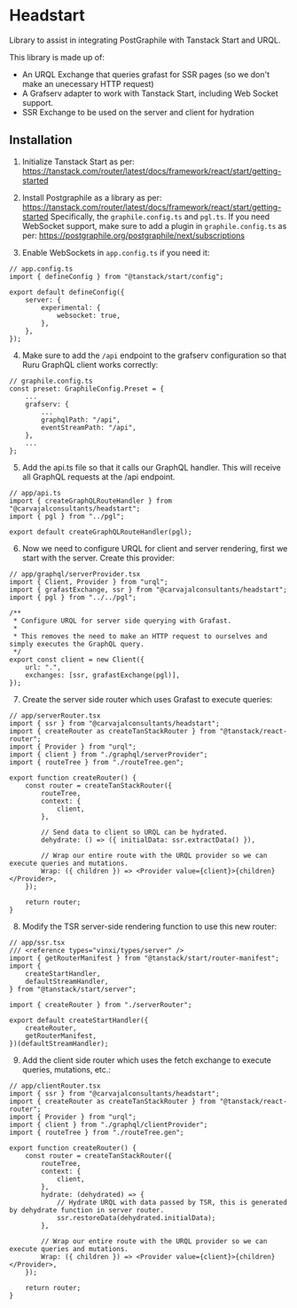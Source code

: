 # Headstart

Library to assist in integrating PostGraphile with Tanstack Start and URQL.

This library is made up of:

- An URQL Exchange that queries grafast for SSR pages (so we don't make an unecessary HTTP request)
- A Grafserv adapter to work with Tanstack Start, including Web Socket support.
- SSR Exchange to be used on the server and client for hydration

## Installation

1. Initialize Tanstack Start as per: https://tanstack.com/router/latest/docs/framework/react/start/getting-started

2. Install Postgraphile as a library as per: https://tanstack.com/router/latest/docs/framework/react/start/getting-started
   Specifically, the `graphile.config.ts` and `pgl.ts`. If you need WebSocket support, make sure to add a plugin in `graphile.config.ts` as per: https://postgraphile.org/postgraphile/next/subscriptions

3. Enable WebSockets in `app.config.ts` if you need it:

```
// app.config.ts
import { defineConfig } from "@tanstack/start/config";

export default defineConfig({
	server: {
		experimental: {
			websocket: true,
		},
	},
});
```

4. Make sure to add the `/api` endpoint to the grafserv configuration so that Ruru GraphQL client works correctly:

```
// graphile.config.ts
const preset: GraphileConfig.Preset = {
    ...
	grafserv: {
        ...
		graphqlPath: "/api",
		eventStreamPath: "/api",
	},
    ...
};
```

5. Add the api.ts file so that it calls our GraphQL handler. This will receive all GraphQL requests at the /api endpoint.

```
// app/api.ts
import { createGraphQLRouteHandler } from "@carvajalconsultants/headstart";
import { pgl } from "../pgl";

export default createGraphQLRouteHandler(pgl);
```

6. Now we need to configure URQL for client and server rendering, first we start with the server. Create this provider:

```
// app/graphql/serverProvider.tsx
import { Client, Provider } from "urql";
import { grafastExchange, ssr } from "@carvajalconsultants/headstart";
import { pgl } from "../../pgl";

/**
 * Configure URQL for server side querying with Grafast.
 *
 * This removes the need to make an HTTP request to ourselves and simply executes the GraphQL query.
 */
export const client = new Client({
	url: ".",
	exchanges: [ssr, grafastExchange(pgl)],
});
```

7. Create the server side router which uses Grafast to execute queries:

```
// app/serverRouter.tsx
import { ssr } from "@carvajalconsultants/headstart";
import { createRouter as createTanStackRouter } from "@tanstack/react-router";
import { Provider } from "urql";
import { client } from "./graphql/serverProvider";
import { routeTree } from "./routeTree.gen";

export function createRouter() {
	const router = createTanStackRouter({
		routeTree,
		context: {
			client,
		},

		// Send data to client so URQL can be hydrated.
		dehydrate: () => ({ initialData: ssr.extractData() }),

        // Wrap our entire route with the URQL provider so we can execute queries and mutations.
		Wrap: ({ children }) => <Provider value={client}>{children}</Provider>,
	});

	return router;
}
```

8. Modify the TSR server-side rendering function to use this new router:

```
// app/ssr.tsx
/// <reference types="vinxi/types/server" />
import { getRouterManifest } from "@tanstack/start/router-manifest";
import {
	createStartHandler,
	defaultStreamHandler,
} from "@tanstack/start/server";

import { createRouter } from "./serverRouter";

export default createStartHandler({
	createRouter,
	getRouterManifest,
})(defaultStreamHandler);
```

9. Add the client side router which uses the fetch exchange to execute queries, mutations, etc.:

```
// app/clientRouter.tsx
import { ssr } from "@carvajalconsultants/headstart";
import { createRouter as createTanStackRouter } from "@tanstack/react-router";
import { Provider } from "urql";
import { client } from "./graphql/clientProvider";
import { routeTree } from "./routeTree.gen";

export function createRouter() {
	const router = createTanStackRouter({
		routeTree,
		context: {
			client,
		},
		hydrate: (dehydrated) => {
			// Hydrate URQL with data passed by TSR, this is generated by dehydrate function in server router.
			ssr.restoreData(dehydrated.initialData);
		},

        // Wrap our entire route with the URQL provider so we can execute queries and mutations.
		Wrap: ({ children }) => <Provider value={client}>{children}</Provider>,
	});

	return router;
}
```
